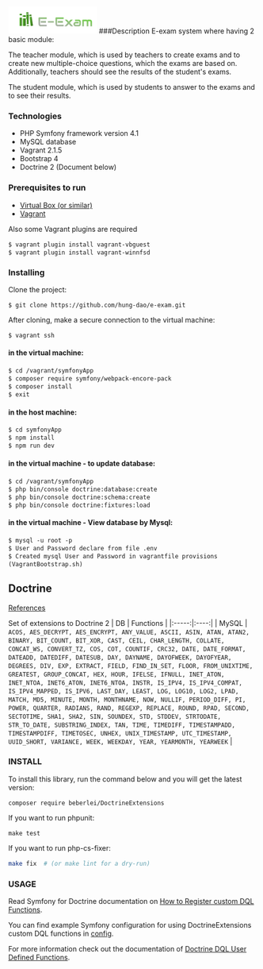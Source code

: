 ![E-exam](/symfonyApp/public/build/images/logo.png)
###Description
E-exam system where having 2 basic module:

The teacher module, which is used by teachers to create exams and to create new multiple-choice questions, which the exams are based on. Additionally, teachers should see the results of the student's exams.  

The student module, which is used by students to answer to the exams and to see their results.  
### Technologies
* PHP Symfony framework version 4.1
* MySQL database  
* Vagrant 2.1.5
* Bootstrap 4
* Doctrine 2 (Document below)

### Prerequisites to run
* [Virtual Box (or similar)](https://www.virtualbox.org/wiki/Downloads)
* [Vagrant](https://www.vagrantup.com/)  

Also some Vagrant plugins are required
```
$ vagrant plugin install vagrant-vbguest 
$ vagrant plugin install vagrant-winnfsd 
```

### Installing
Clone the project:
```
$ git clone https://github.com/hung-dao/e-exam.git
```

After cloning, make a secure connection to the virtual machine:
```
$ vagrant ssh
```
#### in the virtual machine:
```
$ cd /vagrant/symfonyApp
$ composer require symfony/webpack-encore-pack
$ composer install
$ exit
```
#### in the host machine:
```
$ cd symfonyApp
$ npm install
$ npm run dev
```
#### in the virtual machine - to update database:
```
$ cd /vagrant/symfonyApp
$ php bin/console doctrine:database:create
$ php bin/console doctrine:schema:create
$ php bin/console doctrine:fixtures:load

```
#### in the virtual machine - View database by Mysql:
```
$ mysql -u root -p
$ User and Password declare from file .env
$ Created mysql User and Password in vagrantfile provisions (VagrantBootstrap.sh)
```
Doctrine
------------
[References](https://github.com/beberlei/DoctrineExtensions)
 
Set of extensions to Doctrine 2
| DB | Functions |
|:-----:|:----:|
| MySQL | `ACOS, AES_DECRYPT, AES_ENCRYPT, ANY_VALUE, ASCII, ASIN, ATAN, ATAN2, BINARY, BIT_COUNT, BIT_XOR, CAST, CEIL, CHAR_LENGTH, COLLATE, CONCAT_WS, CONVERT_TZ, COS, COT, COUNTIF, CRC32, DATE, DATE_FORMAT, DATEADD, DATEDIFF, DATESUB, DAY, DAYNAME, DAYOFWEEK, DAYOFYEAR, DEGREES, DIV, EXP, EXTRACT, FIELD, FIND_IN_SET, FLOOR, FROM_UNIXTIME, GREATEST, GROUP_CONCAT, HEX, HOUR, IFELSE, IFNULL, INET_ATON, INET_NTOA, INET6_ATON, INET6_NTOA, INSTR, IS_IPV4, IS_IPV4_COMPAT, IS_IPV4_MAPPED, IS_IPV6, LAST_DAY, LEAST, LOG, LOG10, LOG2, LPAD, MATCH, MD5, MINUTE, MONTH, MONTHNAME, NOW, NULLIF, PERIOD_DIFF, PI, POWER, QUARTER, RADIANS, RAND, REGEXP, REPLACE, ROUND, RPAD, SECOND, SECTOTIME, SHA1, SHA2, SIN, SOUNDEX, STD, STDDEV, STRTODATE, STR_TO_DATE, SUBSTRING_INDEX, TAN, TIME, TIMEDIFF, TIMESTAMPADD, TIMESTAMPDIFF, TIMETOSEC, UNHEX, UNIX_TIMESTAMP, UTC_TIMESTAMP, UUID_SHORT, VARIANCE, WEEK, WEEKDAY, YEAR, YEARMONTH, YEARWEEK` |

### INSTALL

To install this library, run the command below and you will get the latest
version:

```
composer require beberlei/DoctrineExtensions
```

If you want to run phpunit:

```
make test
```

If you want to run php-cs-fixer:

```sh
make fix  # (or make lint for a dry-run)
```

### USAGE

Read Symfony for Doctrine documentation on [How to Register custom DQL Functions](https://symfony.com/doc/current/doctrine/custom_dql_functions.html).

You can find example Symfony configuration for using DoctrineExtensions custom DQL functions in [config](config).


For more information check out the documentation of [Doctrine DQL User Defined Functions](https://www.doctrine-project.org/projects/doctrine-orm/en/latest/cookbook/dql-user-defined-functions.html).
